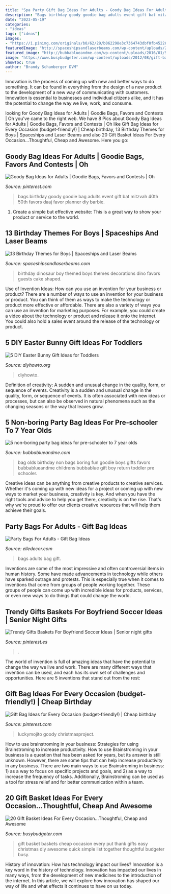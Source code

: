 ```yaml
---
title: "Spa Party Gift Bag Ideas For Adults - Goody Bag Ideas For Adults"
description: "Bags birthday goody goodie bag adults event gift bat mitzvah 40th 50th favors daaj favor planner diy barbie"
date: "2023-05-19"
categories:
- "ideas"
tags: ["ideas"]
images:
- "https://i.pinimg.com/originals/b0/62/29/b062298e3c7364743dbf0fb452269693.jpg"
featuredImage: "http://spaceshipsandlaserbeams.com/wp-content/uploads/2016/05/12-boys-dinosaur-birthday-party-ideas.jpg"
featured_image: "http://bubbablueandme.com/wp-content/uploads/2016/01/5-non-boring-party-bag-ideas-for-kids-Bubbablue-and-me.jpg"
image: "https://www.busybudgeter.com/wp-content/uploads/2012/08/gift-baskets.jpg"
ShowToc: true
author: "Brandy Schamberger DVM"
---
```



Innovation is the process of coming up with new and better ways to do something. It can be found in everything from the design of a new product to the development of a new way of communicating with customers. Innovation is essential to businesses and individual citizens alike, and it has the potential to change the way we live, work, and consume.

	

		
looking for Goody Bag Ideas for Adults | Goodie Bags, Favors and Contests | Oh you've came to the right web. We have 8 Pics about Goody Bag Ideas for Adults | Goodie Bags, Favors and Contests | Oh like Gift Bag Ideas for Every Occasion (budget-friendly!) | Cheap birthday, 13 Birthday Themes for Boys | Spaceships and Laser Beams and also 20 Gift Basket Ideas For Every Occasion...Thoughtful, Cheap and Awesome. Here you go:
		
    
## Goody Bag Ideas For Adults | Goodie Bags, Favors And Contests | Oh

<img loading=lazy src="https://i.pinimg.com/736x/52/2d/dd/522dddd0cf3dc9aba93a2314d1086839--bat-mitzvah-party-barbie-party.jpg?b=t" onerror="this.onerror=null;this.src='https://tse1.mm.bing.net/th?id=OIP.Wy_YlP7Lz8oVJfRzHp6ZDwHaE7&amp;pid=15.1';" alt="Goody Bag Ideas for Adults | Goodie Bags, Favors and Contests | Oh">

_Source: pinterest.com_

>bags birthday goody goodie bag adults event gift bat mitzvah 40th 50th favors daaj favor planner diy barbie. 

	

1. Create a simple but effective website: This is a great way to show your product or service to the world.

    
## 13 Birthday Themes For Boys | Spaceships And Laser Beams

<img loading=lazy src="http://spaceshipsandlaserbeams.com/wp-content/uploads/2016/05/12-boys-dinosaur-birthday-party-ideas.jpg" onerror="this.onerror=null;this.src='https://tse4.mm.bing.net/th?id=OIP.qkZ28pq7Rm5w2jjh-6pQCgHaLH&amp;pid=15.1';" alt="13 Birthday Themes for Boys | Spaceships and Laser Beams">

_Source: spaceshipsandlaserbeams.com_

>birthday dinosaur boy themed boys themes decorations dino favors guests cake shaped. 

	

Use of Invention Ideas: How can you use an invention for your business or product?
There are a number of ways to use an invention for your business or product. You can think of them as ways to make the technology or product more effective or affordable. There are also a variety of ways you can use an invention for marketing purposes. For example, you could create a video about the technology or product and release it onto the internet. You could also hold a sales event around the release of the technology or product.

    
## 5 DIY Easter Bunny Gift Ideas For Toddlers

<img loading=lazy src="https://www.diyhowto.org/wp-content/uploads/2016/03/DIY-Envelope-Bunny-Treat-Easter-Bunny-Gift-Ideas.jpg" onerror="this.onerror=null;this.src='https://tse2.mm.bing.net/th?id=OIP.39EjAuTYK0jXUtnD53mOAQHaJ8&amp;pid=15.1';" alt="5 DIY Easter Bunny Gift Ideas for Toddlers">

_Source: diyhowto.org_

>diyhowto. 

	

Definition of creativity: A sudden and unusual change in the quality, form, or sequence of events.
Creativity is a sudden and unusual change in the quality, form, or sequence of events. It is often associated with new ideas or processes, but can also be observed in natural phenomena such as the changing seasons or the way that leaves grow.

    
## 5 Non-boring Party Bag Ideas For Pre-schooler To 7 Year Olds

<img loading=lazy src="http://bubbablueandme.com/wp-content/uploads/2016/01/5-non-boring-party-bag-ideas-for-kids-Bubbablue-and-me.jpg" onerror="this.onerror=null;this.src='https://tse4.mm.bing.net/th?id=OIP.gkiNpsQM48hHWf9NdWsl7wHaKo&amp;pid=15.1';" alt="5 non-boring party bag ideas for pre-schooler to 7 year olds">

_Source: bubbablueandme.com_

>bag olds birthday non bags boring fun goodie boys gifts favors bubbablueandme childrens bubbablue gift boy return toddler pre schooler. 

	

Creative ideas can be anything from creative products to creative services. Whether it's coming up with new ideas for a project or coming up with new ways to market your business, creativity is key. And when you have the right tools and advice to help you get there, creativity is on the rise. That's why we're proud to offer our clients creative resources that will help them achieve their goals.

    
## Party Bags For Adults - Gift Bag Ideas

<img loading=lazy src="https://hips.hearstapps.com/hmg-prod.s3.amazonaws.com/images/edit-party-bags-update-1515523591.jpg?crop=1.00xw:1.00xh;0,0&amp;resize=1200:*" onerror="this.onerror=null;this.src='https://tse2.mm.bing.net/th?id=OIP.PLCD-uscOb58fiBgkpiHIwHaDt&amp;pid=15.1';" alt="Party Bags For Adults - Gift Bag Ideas">

_Source: elledecor.com_

>bags adults bag gift. 

	

Inventions are some of the most impressive and often controversial items in human history. Some have made advancements in technology while others have sparked outrage and protests. This is especially true when it comes to inventions that come from groups of people working together. These groups of people can come up with incredible ideas for products, services, or even new ways to do things that could change the world.

    
## Trendy Gifts Baskets For Boyfriend Soccer Ideas | Senior Night Gifts

<img loading=lazy src="https://i.pinimg.com/originals/6c/ae/cb/6caecbcbf4b657f05438cb672e3b9669.jpg" onerror="this.onerror=null;this.src='https://tse3.mm.bing.net/th?id=OIP.7qSzlE3QKM9jkpH4WnvQMAAAAA&amp;pid=15.1';" alt="Trendy Gifts Baskets For Boyfriend Soccer Ideas | Senior night gifts">

_Source: pinterest.es_

>. 

	

The world of invention is full of amazing ideas that have the potential to change the way we live and work. There are many different ways that invention can be used, and each has its own set of challenges and opportunities. Here are 5 inventions that stand out from the rest:

    
## Gift Bag Ideas For Every Occasion (budget-friendly!) | Cheap Birthday

<img loading=lazy src="https://i.pinimg.com/originals/b0/62/29/b062298e3c7364743dbf0fb452269693.jpg" onerror="this.onerror=null;this.src='https://tse3.mm.bing.net/th?id=OIP.Oq6IvHeOMgh115PppP_z5AHaLH&amp;pid=15.1';" alt="Gift Bag Ideas for Every Occasion (budget-friendly!) | Cheap birthday">

_Source: pinterest.com_

>luckymojito goody christmasproject. 

	

How to use brainstroming in your business: Strategies for using Brainstroming to increase productivity.
How to use Brainstroming in your business is a question that has been asked for years, but its answer is still unknown. However, there are some tips that can help increase productivity in any business. 
There are two main ways to use Brainstroming in business: 1) as a way to focus on specific projects and goals, and 2) as a way to increase the frequency of tasks. Additionally, Brainstroming can be used as a tool for stress relief and for better communication within a team.

    
## 20 Gift Basket Ideas For Every Occasion...Thoughtful, Cheap And Awesome

<img loading=lazy src="https://www.busybudgeter.com/wp-content/uploads/2012/08/gift-baskets.jpg" onerror="this.onerror=null;this.src='https://tse2.mm.bing.net/th?id=OIP.HAaN1ZWd0mLHHiJH7SmkaAHaLH&amp;pid=15.1';" alt="20 Gift Basket Ideas For Every Occasion...Thoughtful, Cheap and Awesome">

_Source: busybudgeter.com_

>gift basket baskets cheap occasion every put thank gifts easy christmas diy awesome quick simple list together thoughtful budgeter busy. 

	

History of innovation: How has technology impact our lives?
Innovation is a key word in the history of technology. Innovation has impacted our lives in many ways, from the development of new medicines to the introduction of the internet. In this article, we will explore how innovation has shaped our way of life and what effects it continues to have on us today.

